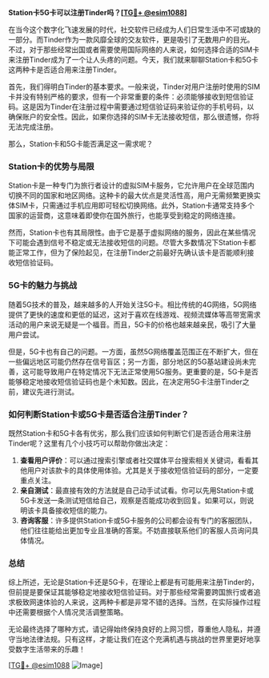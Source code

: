 **Station卡5G卡可以注册Tinder吗？[[TG💪+ @esim1088](https://t.me/s/esim1088)]**

在当今这个数字化飞速发展的时代，社交软件已经成为人们日常生活中不可或缺的一部分。而Tinder作为一款风靡全球的交友软件，更是吸引了无数用户的目光。不过，对于那些经常出国或者需要使用国际网络的人来说，如何选择合适的SIM卡来注册Tinder成为了一个让人头疼的问题。今天，我们就来聊聊Station卡和5G卡这两种卡是否适合用来注册Tinder。

首先，我们得明白Tinder的基本要求。一般来说，Tinder对用户注册时使用的SIM卡并没有特别严格的要求，但有一个非常重要的条件：必须能够接收到短信验证码。这是因为Tinder在注册过程中需要通过短信验证码来验证你的手机号码，以确保账户的安全性。因此，如果你选择的SIM卡无法接收短信，那么很遗憾，你将无法完成注册。

那么，Station卡和5G卡能否满足这一需求呢？

### Station卡的优势与局限

Station卡是一种专门为旅行者设计的虚拟SIM卡服务，它允许用户在全球范围内切换不同的国家和地区网络。这种卡的最大优点是灵活性高，用户无需频繁更换实体SIM卡，只需通过手机应用即可轻松切换网络。此外，Station卡通常支持多个国家的运营商，这意味着即使你在国外旅行，也能享受到稳定的网络连接。

然而，Station卡也有其局限性。由于它是基于虚拟网络的服务，因此在某些情况下可能会遇到信号不稳定或无法接收短信的问题。尽管大多数情况下Station卡都能正常工作，但为了保险起见，在注册Tinder之前最好先确认该卡是否能顺利接收短信验证码。

### 5G卡的魅力与挑战

随着5G技术的普及，越来越多的人开始关注5G卡。相比传统的4G网络，5G网络提供了更快的速度和更低的延迟，这对于喜欢在线游戏、视频流媒体等高带宽需求活动的用户来说无疑是一个福音。而且，5G卡的价格也越来越亲民，吸引了大量用户尝试。

但是，5G卡也有自己的问题。一方面，虽然5G网络覆盖范围正在不断扩大，但在一些偏远地区可能仍然存在信号盲区；另一方面，部分地区的5G基站建设尚未完善，这可能导致用户在特定情况下无法正常使用5G服务。更重要的是，5G卡是否能够稳定地接收短信验证码也是个未知数。因此，在决定用5G卡注册Tinder之前，建议先进行测试。

### 如何判断Station卡或5G卡是否适合注册Tinder？

既然Station卡和5G卡各有优劣，那么我们应该如何判断它们是否适合用来注册Tinder呢？这里有几个小技巧可以帮助你做出决定：

1. **查看用户评价**：可以通过搜索引擎或者社交媒体平台搜索相关关键词，看看其他用户对该款卡的具体使用体验。尤其是关于接收短信验证码的部分，一定要重点关注。
2. **亲自测试**：最直接有效的方法就是自己动手试试看。你可以先用Station卡或5G卡发送一条测试短信给自己，观察是否能成功收到回复。如果可以，则说明该卡具备接收短信的能力。
3. **咨询客服**：许多提供Station卡或5G卡服务的公司都会设有专门的客服团队，他们往往能给出更加专业且准确的答案。不妨直接联系他们的客服人员询问具体情况。

### 总结

综上所述，无论是Station卡还是5G卡，在理论上都是有可能用来注册Tinder的，但前提是要保证其能够稳定地接收短信验证码。对于那些经常需要跨国旅行或者追求极致网速体验的人来说，这两种卡都是非常不错的选择。当然，在实际操作过程中还需要根据个人情况灵活调整策略。

无论最终选择了哪种方式，请记得始终保持良好的上网习惯，尊重他人隐私，并遵守当地法律法规。只有这样，才能让我们在这个充满机遇与挑战的世界里更好地享受数字生活带来的乐趣！

[[TG💪+ @esim1088](https://t.me/s/esim1088) ![Image](https://i.postimg.cc/4NQfJmqS/Snipaste-2025-05-13-00-14-12.png)]